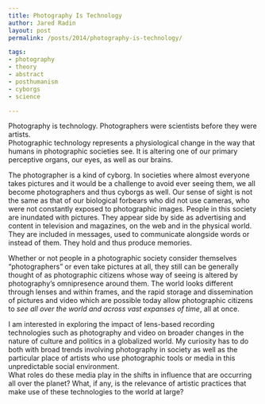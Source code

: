 ```yaml
---
title: Photography Is Technology
author: Jared Radin
layout: post
permalink: /posts/2014/photography-is-technology/

tags:
- photography
- theory
- abstract
- posthumanism
- cyborgs
- science

---
```

Photography is technology. Photographers were scientists before they were artists.  
Photographic technology represents a physiological change in the way that humans in photographic societies see. It is altering one of our primary perceptive organs, our eyes, as well as our brains.
<!--more-->

The photographer is a kind of cyborg. In societies where almost everyone takes pictures and it would be a challenge to avoid ever seeing them, we all become photographers and thus cyborgs as well. Our sense of sight is not the same as that of our biological forbears who did not use cameras, who were not constantly exposed to photographic images. People in this society are inundated with pictures. They appear side by side as advertising and content in television and magazines, on the web and in the physical world. They are included in messages, used to communicate alongside words or instead of them. They hold and thus produce memories.


Whether or not people in a photographic society consider themselves “photographers” or even take pictures at all, they still can be generally thought of as photographic citizens whose way of seeing is altered by photography&#8217;s omnipresence around them. The world looks different through lenses and within frames, and the rapid storage and dissemination of pictures and video which are possible today allow photographic citizens to<i> see all over the world and </i><i>across</i><i> vast expan</i><i>s</i><i>es of time</i>, all at once.

I am interested in exploring the impact of lens-based recording technologies such as photography and video on broader changes in the nature of culture and politics in a globalized world. My curiosity has to do both with broad trends involving photography in society as well as the particular place of artists who use photographic tools or media in this unpredictable social environment. <br /> What roles do these media play in the shifts in influence that are occurring all over the planet? What, if any, is the relevance of artistic practices that make use of these technologies to the world at large?
